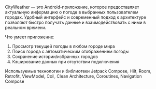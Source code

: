 CityWeather — это Android-приложение, которое предоставляет актуальную информацию о погоде в выбранных пользователем городах. Удобный интерфейс и современный подход к архитектуре позволяют быстро получать данные и взаимодействовать с ними в реальном времени.

Что умеет приложение:
1. Просмотр текущей погоды в любом городе мира
2. Поиск города с автоматическим отображением погоды
3. Сохранение истории/избранных городов
4. Кэширование данных при отсутствии подключения

Используемые технологии и библиотеки
Jetpack Compose, Hilt, Room, Retrofit, ViewModel, Coil, Clean Architecture, Coroutines, Navigation Compose
